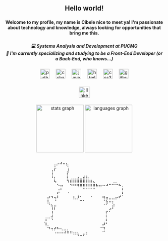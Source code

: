 <h2 align="center">Hello world!</h2>

###

<h4 align="center">Welcome to my profile, my name is Cibele nice to meet ya! I'm passionate about technology and knowledge, always looking for opportunities that bring me this.</h4>

###

<h5 align="center">💻 Systems Analysis and Development at PUCMG<br>👻 I'm currently specializing and studying to be a Front-End Developer (or a Back-End, who knows...)<br></h5>

###

<div align="center">
  <img src="https://cdn.jsdelivr.net/gh/devicons/devicon/icons/python/python-original.svg" height="30" alt="python logo"  />
  <img width="12" />
  <img src="https://cdn.jsdelivr.net/gh/devicons/devicon/icons/csharp/csharp-original.svg" height="30" alt="csharp logo"  />
  <img width="12" />
  <img src="https://cdn.jsdelivr.net/gh/devicons/devicon/icons/javascript/javascript-original.svg" height="30" alt="javascript logo"  />
  <img width="12" />
  <img src="https://cdn.jsdelivr.net/gh/devicons/devicon/icons/html5/html5-original.svg" height="30" alt="html5 logo"  />
  <img width="12" />
  <img src="https://cdn.jsdelivr.net/gh/devicons/devicon/icons/css3/css3-original.svg" height="30" alt="css3 logo"  />
  <img width="12" />
  <img src="https://cdn.jsdelivr.net/gh/devicons/devicon/icons/github/github-original.svg" height="30" alt="github logo"  />
</div>

###

<div align="center">
  <a href="https://www.linkedin.com/in/cibelelira/" target="_blank">
    <img src="https://img.shields.io/static/v1?message=LinkedIn&logo=linkedin&label=&color=0077B5&logoColor=white&labelColor=&style=for-the-badge" height="35" alt="linkedin logo"  />
  </a>
</div>

###

<div align="center">
  <img src="https://github-readme-stats.vercel.app/api?username=cibelelira&hide_title=false&hide_rank=false&show_icons=true&include_all_commits=true&count_private=true&disable_animations=false&theme=dracula&locale=en&hide_border=false" height="150" alt="stats graph"  />
  <img src="https://github-readme-stats.vercel.app/api/top-langs?username=cibelelira&locale=en&hide_title=false&layout=compact&card_width=320&langs_count=5&theme=dracula&hide_border=false" height="150" alt="languages graph"  />
</div>

###

<p align="center">‎‎‎‎‎‎‎‎ㅤ‎‎‎‎‎‎‎‎ㅤ‎‎‎‎‎‎‎‎⢠⠔⠚⠒⢦⠀⠀⠀⠀⠀⠀⠀⠀⠀⠀⠀⠀⠀⠀⠀⠀⠀<br>⠀⠀⢠⠏⠀⠀⠀⣸⠀⠀⠀⠀⠀⠀⠀⠀⠀⠀⠀⠀⠀⠀⠀⠀⠀<br>⠀⠀⢸⡀⠀⠀⠀⡇⠀⠀⢀⠀⣠⣄⠀⠀⠀⠀⠀⠀⠀⠀⠀⠀⠀<br>⠀⠀⠀⢧⠀⠀⠀⢳⣾⣿⣿⣿⣿⣿⣶⣄⠀⠀⠀⠀⠀⢀⡀⠀⠀<br>⠀⠀⠀⠀⠑⡶⠀⠀⠙⠛⠻⠿⣿⣿⣿⣿⠷⠶⠒⠚⠉⠉⠉⠓⡄<br>⠀⠀⠀⠀⡼⠁⠀⠠⠀⠀⠀⠀⠀⠀⠀⠀⠀⠀⠀⠀⠀⠀⠀⠀⡇<br>⠀⡴⠲⢤⠇⠀⠀⠀⠀⣆⡸⠂⠀⠀⠐⠀⠀⠀⢶⣤⣀⣀⡤⠞⠁<br>⠀⢧⡀⠈⠀⠀⠀⠀⠀⠀⠀⠉⠁⠀⠀⠀⠀⠀⢈⡷⠒⢆⠀⠀⠀<br>⠀⠀⢹⡏⠀⠀⠀⠀⠀⠀⠀⠀⠀⠀⠀⠀⠀⠀⠀⠀⣠⠏⠀⠀⠀<br>⠀⠀⢸⠀⠀⠀⠀⠀⠀⠀⠀⠀⠀⠀⠀⠀⠀⠀⠀⡏⠁⠀⠀⠀⠀<br>⢰⠒⠻⠀⠀⠀⠀⠀⠀⠀⠀⠀⠀⠀⠀⠀⠀⠀⠀⡇⠀⠀⠀⠀⠀<br>⢹⡀⠀⠀⠀⠀⠀⠀⠀⠀⠀⠀⠀⠀⠀⠀⠀⠀⡼⠃⠀⠀⠀⠀⠀<br>⠀⠙⠲⠞⠓⠢⢤⣄⣀⠀⠀⠀⠀⠀⠀⠀⠀⠈⣹⠀⠀⠀⠀⠀⠀<br>⠀⠀⠀⠀⠀⠀⠀⠀⠈⠉⠉⠉⠉⠉⠛⠳⠤⠖⠃⠀⠀⠀⠀⠀⠀⠀⠀⠀⠀⠀⠀⠀⠀⠀⠀</p>

###
